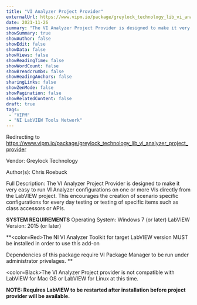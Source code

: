 ```yaml
---
title: "VI Analyzer Project Provider"
externalUrl: https://www.vipm.io/package/greylock_technology_lib_vi_analyzer_project_provider
date: 2021-11-26
summary: "The VI Analyzer Project Provider is designed to make it very easy to run VI Analyzer configurations on one or more VIs directly from the LabVIEW project."
showSummary: true
showAuthor: false
showEdit: false
showData: false
showViews: false
showReadingTime: false
showWordCount: false
showBreadcrumbs: false
showHeadingAnchors: false
sharingLinks: false
showZenMode: false
showPagination: false
showRelatedContent: false
draft: true
tags:
 - "VIPM"
 - "NI LabVIEW Tools Network"
---
```


Redirecting to https://www.vipm.io/package/greylock_technology_lib_vi_analyzer_project_provider

Vendor: Greylock Technology

Author(s): Chris Roebuck
 
Full Description:
The VI Analyzer Project Provider is designed to make it very easy to run VI Analyzer configurations on one or more VIs directly from the LabVIEW project. This encourages the creation of scenario specific configurations for every day testing or testing of specific items such as class accessors or APIs.

**SYSTEM REQUIREMENTS**
Operating System: Windows 7 (or later) LabVIEW Version: 2015 (or later) 

**<color=Red>The NI VI Analyzer Toolkit for target LabVIEW version MUST be installed in order to use this add-on

Dependencies of this package require VI Package Manager to be run under administrator privelages. **

<color=Black>The VI Analyzer Project provider is not compatible with LabVIEW for Mac OS or LabVIEW for Linux at this time.

**NOTE: Requires LabVIEW to be restarted after installation before project provider will be available.**